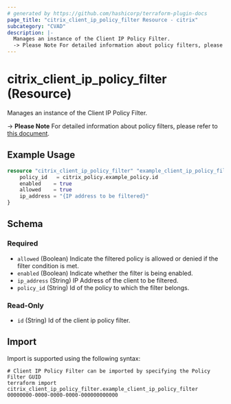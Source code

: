 ```yaml
---
# generated by https://github.com/hashicorp/terraform-plugin-docs
page_title: "citrix_client_ip_policy_filter Resource - citrix"
subcategory: "CVAD"
description: |-
  Manages an instance of the Client IP Policy Filter.
  -> Please Note For detailed information about policy filters, please refer to this document https://github.com/citrix/terraform-provider-citrix/blob/main/internal/daas/policies/policy_set_resource.md.
---
```


# citrix_client_ip_policy_filter (Resource)

Manages an instance of the Client IP Policy Filter.

 -> **Please Note** For detailed information about policy filters, please refer to [this document](https://github.com/citrix/terraform-provider-citrix/blob/main/internal/daas/policies/policy_set_resource.md).

## Example Usage

```terraform
resource "citrix_client_ip_policy_filter" "example_client_ip_policy_filter" {
    policy_id   = citrix_policy.example_policy.id
    enabled    = true
    allowed    = true
    ip_address = "{IP address to be filtered}"
}
```

<!-- schema generated by tfplugindocs -->
## Schema

### Required

- `allowed` (Boolean) Indicate the filtered policy is allowed or denied if the filter condition is met.
- `enabled` (Boolean) Indicate whether the filter is being enabled.
- `ip_address` (String) IP Address of the client to be filtered.
- `policy_id` (String) Id of the policy to which the filter belongs.

### Read-Only

- `id` (String) Id of the client ip policy filter.

## Import

Import is supported using the following syntax:

```shell
# Client IP Policy Filter can be imported by specifying the Policy Filter GUID
terraform import citrix_client_ip_policy_filter.example_client_ip_policy_filter 00000000-0000-0000-0000-000000000000
```